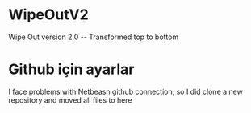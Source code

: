 # WipeOutV2
Wipe Out version 2.0 -- Transformed top to bottom
# Github için ayarlar
I face problems with Netbeasn github connection, so I did clone a new repository and moved all files to here